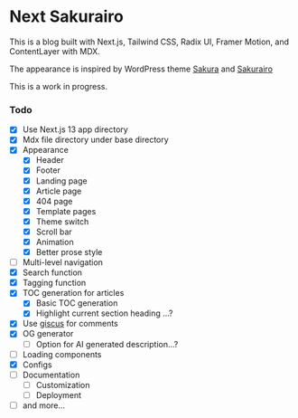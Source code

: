 # Next Sakurairo

This is a blog built with Next.js, Tailwind CSS, Radix UI, Framer Motion, and ContentLayer with MDX. 

The appearance is inspired by WordPress theme [Sakura](https://github.com/mashirozx/sakura) and [Sakurairo](https://github.com/mirai-mamori/Sakurairo)

This is a work in progress.

### Todo
- [x] Use Next.js 13 app directory
- [x] Mdx file directory under base directory
- [x] Appearance
  - [x] Header
  - [x] Footer
  - [x] Landing page
  - [x] Article page
  - [x] 404 page
  - [x] Template pages
  - [x] Theme switch
  - [x] Scroll bar
  - [x] Animation
  - [x] Better prose style
- [ ] Multi-level navigation
- [x] Search function
- [x] Tagging function
- [x] TOC generation for articles
  - [x] Basic TOC generation
  - [x] Highlight current section heading ...?
- [x] Use [giscus](https://giscus.app/) for comments
- [x] OG generator
  - [ ] Option for AI generated description...?
- [ ] Loading components
- [x] Configs
- [ ] Documentation
  - [ ] Customization
  - [ ] Deployment
- [ ] and more...

